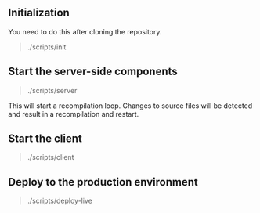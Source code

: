 ## Initialization

You need to do this after cloning the repository.

> ./scripts/init


## Start the server-side components

> ./scripts/server

This will start a recompilation loop. Changes to source files will be detected
and result in a recompilation and restart.


## Start the client

> ./scripts/client


## Deploy to the production environment

> ./scripts/deploy-live
